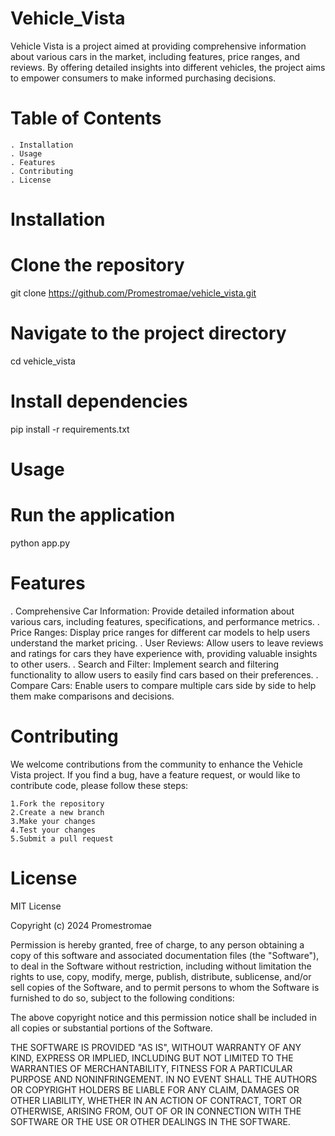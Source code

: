 # Vehicle_Vista

Vehicle Vista is a project aimed at providing comprehensive information about various cars in the market, including features, price ranges, and reviews. By offering detailed insights into different vehicles, the project aims to empower consumers to make informed purchasing decisions.
# Table of Contents

    . Installation
    . Usage
    . Features
    . Contributing
    . License
   
# Installation
 
 # Clone the repository
git clone https://github.com/Promestromae/vehicle_vista.git

 # Navigate to the project directory
cd vehicle_vista

 # Install dependencies
pip install -r requirements.txt

# Usage
 # Run the application
python app.py

# Features
. Comprehensive Car Information: Provide detailed information about various cars, including features, specifications, and performance metrics.
. Price Ranges: Display price ranges for different car models to help users understand the market pricing.
. User Reviews: Allow users to leave reviews and ratings for cars they have experience with, providing valuable insights to other users.
. Search and Filter: Implement search and filtering functionality to allow users to easily find cars based on their preferences.
.  Compare Cars: Enable users to compare multiple cars side by side to help them make comparisons and decisions.

# Contributing

We welcome contributions from the community to enhance the Vehicle Vista project. If you find a bug, have a feature request, or would like to contribute code, please follow these steps:

    1.Fork the repository
    2.Create a new branch
    3.Make your changes
    4.Test your changes
    5.Submit a pull request

# License

MIT License

Copyright (c) 2024 Promestromae

Permission is hereby granted, free of charge, to any person obtaining a copy
of this software and associated documentation files (the "Software"), to deal
in the Software without restriction, including without limitation the rights
to use, copy, modify, merge, publish, distribute, sublicense, and/or sell
copies of the Software, and to permit persons to whom the Software is
furnished to do so, subject to the following conditions:

The above copyright notice and this permission notice shall be included in all
copies or substantial portions of the Software.

THE SOFTWARE IS PROVIDED "AS IS", WITHOUT WARRANTY OF ANY KIND, EXPRESS OR
IMPLIED, INCLUDING BUT NOT LIMITED TO THE WARRANTIES OF MERCHANTABILITY,
FITNESS FOR A PARTICULAR PURPOSE AND NONINFRINGEMENT. IN NO EVENT SHALL THE
AUTHORS OR COPYRIGHT HOLDERS BE LIABLE FOR ANY CLAIM, DAMAGES OR OTHER
LIABILITY, WHETHER IN AN ACTION OF CONTRACT, TORT OR OTHERWISE, ARISING FROM,
OUT OF OR IN CONNECTION WITH THE SOFTWARE OR THE USE OR OTHER DEALINGS IN THE
SOFTWARE.
